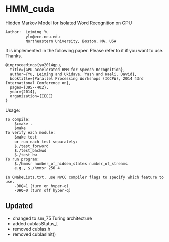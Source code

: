 # HMM_cuda
Hidden Markov Model for Isolated Word Recognition on GPU
```
Author:  Leiming Yu
         ylm@ece.neu.edu
         Northeastern University, Boston, MA, USA
```

It is implemented in the following paper. Please refer to it if you want to use. Thanks.

```
@inproceedings{yu2014gpu,
  title={GPU-accelerated HMM for Speech Recognition},
  author={Yu, Leiming and Ukidave, Yash and Kaeli, David},
  booktitle={Parallel Processing Workshops (ICCPW), 2014 43rd International Conference on},
  pages={395--402},
  year={2014},
  organization={IEEE}
}
```

Usage:
```
To compile:
	$cmake .
	$make
To verify each module:
	$make test
	or run each test separately:
	$./test_forword
	$./test_backwd
	$./test_bw
To run program:
	$./hmmsr number_of_hidden_states number_of_streams
	e.g., $./hmmsr 256 4

In CMakeLists.txt, use NVCC compiler flags to specify which feature to use.
	-DHQ=1 (turn on hyper-q)
	-DHQ=0 (turn off hyper-q)
```

## Updated
* changed to sm_75 Turing architecture
* added cublasStatus_t
* removed cublas.h
* removed cublasInit()